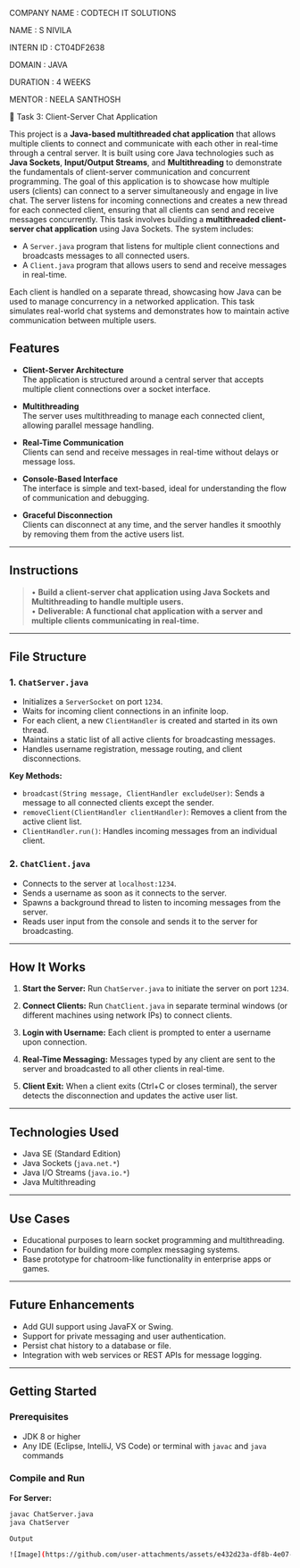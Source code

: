 COMPANY NAME : CODTECH IT SOLUTIONS

NAME : S NIVILA

INTERN ID : CT04DF2638

DOMAIN : JAVA

DURATION : 4 WEEKS

MENTOR : NEELA SANTHOSH

📡 Task 3: Client-Server Chat Application

This project is a **Java-based multithreaded chat application** that allows multiple clients to connect and communicate with each other in real-time through a central server. It is built using core Java technologies such as **Java Sockets**, **Input/Output Streams**, and **Multithreading** to demonstrate the fundamentals of client-server communication and concurrent programming.
The goal of this application is to showcase how multiple users (clients) can connect to a server simultaneously and engage in live chat. The server listens for incoming connections and creates a new thread for each connected client, ensuring that all clients can send and receive messages concurrently.
This task involves building a **multithreaded client-server chat application** using Java Sockets. The system includes:

- A `Server.java` program that listens for multiple client connections and broadcasts messages to all connected users.
- A `Client.java` program that allows users to send and receive messages in real-time.

Each client is handled on a separate thread, showcasing how Java can be used to manage concurrency in a networked application. This task simulates real-world chat systems and demonstrates how to maintain active communication between multiple users.

## Features

-  **Client-Server Architecture**  
  The application is structured around a central server that accepts multiple client connections over a socket interface.

-  **Multithreading**  
  The server uses multithreading to manage each connected client, allowing parallel message handling.

-  **Real-Time Communication**  
  Clients can send and receive messages in real-time without delays or message loss.

-  **Console-Based Interface**  
  The interface is simple and text-based, ideal for understanding the flow of communication and debugging.

-  **Graceful Disconnection**  
  Clients can disconnect at any time, and the server handles it smoothly by removing them from the active users list.

---

## Instructions

> • **Build a client-server chat application using Java Sockets and Multithreading to handle multiple users.**  
> • **Deliverable: A functional chat application with a server and multiple clients communicating in real-time.**

---

## File Structure

### 1. `ChatServer.java`

- Initializes a `ServerSocket` on port `1234`.
- Waits for incoming client connections in an infinite loop.
- For each client, a new `ClientHandler` is created and started in its own thread.
- Maintains a static list of all active clients for broadcasting messages.
- Handles username registration, message routing, and client disconnections.

**Key Methods:**

- `broadcast(String message, ClientHandler excludeUser)`: Sends a message to all connected clients except the sender.
- `removeClient(ClientHandler clientHandler)`: Removes a client from the active client list.
- `ClientHandler.run()`: Handles incoming messages from an individual client.

### 2. `ChatClient.java`

- Connects to the server at `localhost:1234`.
- Sends a username as soon as it connects to the server.
- Spawns a background thread to listen to incoming messages from the server.
- Reads user input from the console and sends it to the server for broadcasting.

---

## How It Works

1. **Start the Server:**
   Run `ChatServer.java` to initiate the server on port `1234`.

2. **Connect Clients:**
   Run `ChatClient.java` in separate terminal windows (or different machines using network IPs) to connect clients.

3. **Login with Username:**
   Each client is prompted to enter a username upon connection.

4. **Real-Time Messaging:**
   Messages typed by any client are sent to the server and broadcasted to all other clients in real-time.

5. **Client Exit:**
   When a client exits (Ctrl+C or closes terminal), the server detects the disconnection and updates the active user list.

---

## Technologies Used

- Java SE (Standard Edition)
- Java Sockets (`java.net.*`)
- Java I/O Streams (`java.io.*`)
- Java Multithreading

---

## Use Cases

- Educational purposes to learn socket programming and multithreading.
- Foundation for building more complex messaging systems.
- Base prototype for chatroom-like functionality in enterprise apps or games.

---

## Future Enhancements

- Add GUI support using JavaFX or Swing.
- Support for private messaging and user authentication.
- Persist chat history to a database or file.
- Integration with web services or REST APIs for message logging.

---

## Getting Started

### Prerequisites

- JDK 8 or higher
- Any IDE (Eclipse, IntelliJ, VS Code) or terminal with `javac` and `java` commands

### Compile and Run

**For Server:**
```bash
javac ChatServer.java
java ChatServer

Output

![Image](https://github.com/user-attachments/assets/e432d23a-df8b-4e07-9879-675bf04b6940)
